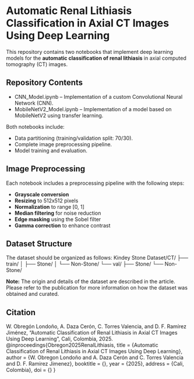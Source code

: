# Automatic Renal Lithiasis Classification in Axial CT Images Using Deep Learning
This repository contains two notebooks that implement deep learning models for the **automatic classification of renal lithiasis** in axial computed tomography (CT) images.

## Repository Contents
- CNN_Model.ipynb – Implementation of a custom Convolutional Neural Network (CNN).
- MobileNetV2_Model.ipynb – Implementation of a model based on MobileNetV2 using transfer learning.

Both notebooks include:
- Data partitioning (training/validation split: 70/30).
- Complete image preprocessing pipeline.
- Model training and evaluation.

## Image Preprocessing
Each notebook includes a preprocessing pipeline with the following steps:

- **Grayscale conversion**
- **Resizing** to 512x512 pixels
- **Normalization** to range [0, 1]
- **Median filtering** for noise reduction
- **Edge masking** using the Sobel filter
- **Gamma correction** to enhance contrast

## Dataset Structure
The dataset should be organized as follows:
Kindey Stone Dataset/CT/
├── train/
│ ├── Stone/
│ └── Non-Stone/
└── val/
├── Stone/
└── Non-Stone/

**Note:** The origin and details of the dataset are described in the article. Please refer to the publication for more information on how the dataset was obtained and curated.

## Citation
W. Obregón Londoño, A. Daza Cerón, C. Torres Valencia, and D. F. Ramírez Jiménez, “Automatic Classification of Renal Lithiasis in Axial CT Images Using Deep Learning”, Cali, Colombia, 2025.
@inproceedings{Obregon2025RenalLithiasis,
  title     = {Automatic Classification of Renal Lithiasis in Axial CT Images Using Deep Learning},
  author    = {W. Obregon Londoño and A. Daza Cerón and C. Torres Valencia and D. F. Ramirez Jimenez},
  booktitle = {},
  year      = {2025},
  address   = {Cali, Colombia},
  doi       = {}
}
